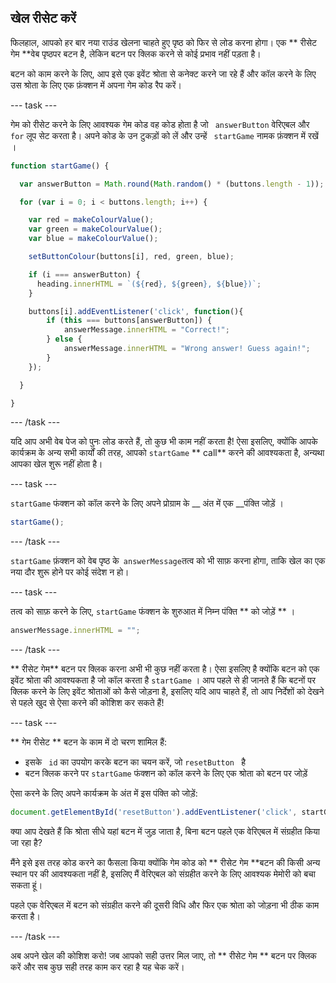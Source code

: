 ## खेल रीसेट करें

फिलहाल, आपको हर बार नया राउंड खेलना चाहते हुए पृष्ठ को फिर से लोड करना होगा। एक ** रीसेट गेम **वेब पृष्ठपर बटन है, लेकिन बटन पर क्लिक करने से कोई प्रभाव नहीं पड़ता है।

बटन को काम करने के लिए, आप इसे एक इवेंट श्रोता से कनेक्ट करने जा रहे हैं और कॉल करने के लिए उस श्रोता के लिए एक फ़ंक्शन में अपना गेम कोड रैप करें।

--- task ---

गेम को रीसेट करने के लिए आवश्यक गेम कोड वह कोड होता है जो ` answerButton` वेरिएबल और ` for` लूप सेट करता है। अपने कोड के उन टुकड़ों को लें और उन्हें ` startGame` नामक फ़ंक्शन में रखें ।

```JavaScript
function startGame() {

  var answerButton = Math.round(Math.random() * (buttons.length - 1));

  for (var i = 0; i < buttons.length; i++) {

    var red = makeColourValue();
    var green = makeColourValue();
    var blue = makeColourValue();

    setButtonColour(buttons[i], red, green, blue);

    if (i === answerButton) {
      heading.innerHTML = `(${red}, ${green}, ${blue})`;
    }

    buttons[i].addEventListener('click', function(){
        if (this === buttons[answerButton]) {
            answerMessage.innerHTML = "Correct!";
        } else {
            answerMessage.innerHTML = "Wrong answer! Guess again!";
        }
    });

  }

}
```

--- /task ---

यदि आप अभी वेब पेज को पुनः लोड करते हैं, तो कुछ भी काम नहीं करता है! ऐसा इसलिए, क्योंकि आपके कार्यक्रम के अन्य सभी कार्यों की तरह, आपको ` startGame ` ** call** करने की आवश्यकता है, अन्यथा आपका खेल शुरू नहीं होता है।

--- task ---

` startGame ` फंक्शन को कॉल करने के लिए अपने प्रोग्राम के __ अंत में एक __पंक्ति जोड़ें ।

```JavaScript
startGame();
```

--- /task ---

` startGame ` फ़ंक्शन को वेब पृष्ठ के` answerMessage`तत्व को भी साफ़ करना होगा, ताकि खेल का एक नया दौर शुरू होने पर कोई संदेश न हो।

--- task ---

तत्व को साफ़ करने के लिए, ` startGame ` फंक्शन के शुरुआत में निम्न पंक्ति ** को जोड़ें ** ।

```JavaScript
answerMessage.innerHTML = "";
```

--- /task ---

** रीसेट गेम** बटन पर क्लिक करना अभी भी कुछ नहीं करता है। ऐसा इसलिए है क्योंकि बटन को एक इवेंट श्रोता की आवश्यकता है जो कॉल करता है ` startGame ` । आप पहले से ही जानते हैं कि बटनों पर क्लिक करने के लिए इवेंट श्रोताओं को कैसे जोड़ना है, इसलिए यदि आप चाहते हैं, तो आप निर्देशों को देखने से पहले खुद से ऐसा करने की कोशिश कर सकते हैं!

--- task ---

** गेम रीसेट ** बटन के काम में दो चरण शामिल हैं:
 - इसके ` id` का उपयोग करके बटन का चयन करें, जो `resetButton ` है
 - बटन क्लिक करने पर ` startGame ` फंक्शन को कॉल करने के लिए एक श्रोता को बटन पर जोड़ें

ऐसा करने के लिए अपने कार्यक्रम के अंत में इस पंक्ति को जोड़ें:

```JavaScript
document.getElementById('resetButton').addEventListener('click', startGame);
```

क्या आप देखते हैं कि श्रोता सीधे यहां बटन में जुड़ जाता है, बिना बटन पहले एक वेरिएबल में संग्रहीत किया जा रहा है?

मैंने इसे इस तरह कोड करने का फैसला किया क्योंकि गेम कोड को ** रीसेट गेम **बटन की किसी अन्य स्थान पर की आवश्यकता नहीं है, इसलिए मैं वेरिएबल को संग्रहीत करने के लिए आवश्यक मेमोरी को बचा सकता हूं।

पहले एक वेरिएबल में बटन को संग्रहीत करने की दूसरी विधि और फिर एक श्रोता को जोड़ना भी ठीक काम करता है।

--- /task ---

अब अपने खेल की कोशिश करो! जब आपको सही उत्तर मिल जाए, तो ** रीसेट गेम ** बटन पर क्लिक करें और सब कुछ सही तरह काम कर रहा है यह चेक करें।
